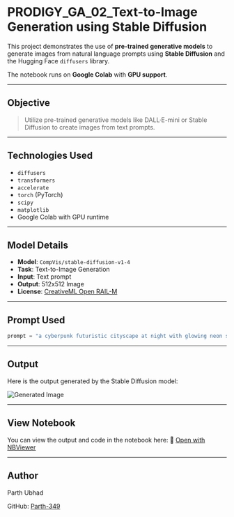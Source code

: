#  PRODIGY_GA_02_Text-to-Image Generation using Stable Diffusion

This project demonstrates the use of **pre-trained generative models** to generate images from natural language prompts using **Stable Diffusion** and the Hugging Face `diffusers` library.

The notebook runs on **Google Colab** with **GPU support**.

---

##  Objective

> Utilize pre-trained generative models like DALL·E-mini or Stable Diffusion to create images from text prompts.

---

##  Technologies Used

-  `diffusers`
-  `transformers`
-  `accelerate`
-  `torch` (PyTorch)
-  `scipy`
-  `matplotlib`
-  Google Colab with GPU runtime

---

##  Model Details

- **Model**: `CompVis/stable-diffusion-v1-4`
- **Task**: Text-to-Image Generation
- **Input**: Text prompt
- **Output**: 512x512 Image
- **License**: [CreativeML Open RAIL-M](https://github.com/CompVis/stable-diffusion/blob/main/LICENSE)


---


##  Prompt Used

```python
prompt = "a cyberpunk futuristic cityscape at night with glowing neon signss"
````

---

##  Output

Here is the output generated by the Stable Diffusion model:

![Generated Image](Output.png)

---

##  View Notebook

You can view the output and code in the notebook here:
🔗 [Open with NBViewer](https://nbviewer.org/github/Parth-349/PRODIGY_GA_02/blob/main/Output.ipynb)

---

## Author

Parth Ubhad

GitHub: [Parth-349](https://github.com/Parth-349)



